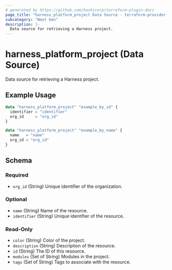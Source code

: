 ```yaml
---
# generated by https://github.com/hashicorp/terraform-plugin-docs
page_title: "harness_platform_project Data Source - terraform-provider-harness"
subcategory: "Next Gen"
description: |-
  Data source for retrieving a Harness project.
---
```


# harness_platform_project (Data Source)

Data source for retrieving a Harness project.

## Example Usage

```terraform
data "harness_platform_project" "example_by_id" {
  identifier = "identifier"
  org_id     = "org_id"
}

data "harness_platform_project" "example_by_name" {
  name   = "name"
  org_id = "org_id"
}
```

<!-- schema generated by tfplugindocs -->
## Schema

### Required

- `org_id` (String) Unique identifier of the organization.

### Optional

- `name` (String) Name of the resource.
- `identifier` (String) Unique identifier of the resource.

### Read-Only

- `color` (String) Color of the project.
- `description` (String) Description of the resource.
- `id` (String) The ID of this resource.
- `modules` (Set of String) Modules in the project.
- `tags` (Set of String) Tags to associate with the resource.


